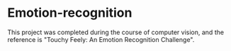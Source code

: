 # Emotion-recognition
This project was completed during the course of computer vision, and the reference is "Touchy Feely: An Emotion Recognition Challenge".
